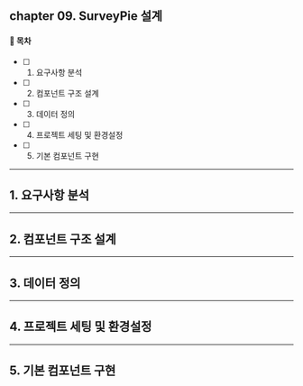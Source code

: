 ## chapter 09. SurveyPie 설계

#### 🌱 목차

- [ ] 1. 요구사항 분석
- [ ] 2. 컴포넌트 구조 설계
- [ ] 3. 데이터 정의
- [ ] 4. 프로젝트 세팅 및 환경설정
- [ ] 5. 기본 컴포넌트 구현

---

## 1. 요구사항 분석

---

## 2. 컴포넌트 구조 설계

---

## 3. 데이터 정의

---

## 4. 프로젝트 세팅 및 환경설정

---

## 5. 기본 컴포넌트 구현
